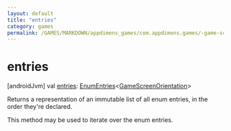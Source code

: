 ```yaml
---
layout: default
title: "entries"
category: games
permalink: /GAMES/MARKDOWN/appdimens_games/com.appdimens.games/-game-screen-orientation/entries.html
---
```


# entries

[androidJvm]
val [entries](entries.md): [EnumEntries](https://kotlinlang.org/api/core/kotlin-stdlib/kotlin.enums/-enum-entries/index.html)<[GameScreenOrientation](index.md)>

Returns a representation of an immutable list of all enum entries, in the order they're declared.

This method may be used to iterate over the enum entries.
